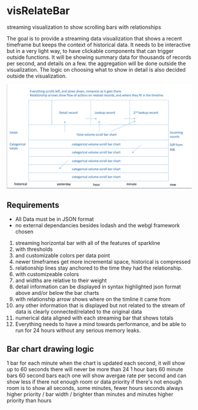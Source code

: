 # visRelateBar
streaming visualization to show scrolling bars with relationships

The goal is to provide a streaming data visualization that shows a recent timeframe but keeps the context of historical data. It needs to be interactive but in a very light way, to have clickable components that can trigger outside functions. It will be showing summary data for thousands of records per second, and details on a few. the aggregation will be done outside the visualization. The logic on choosing what to show in detail is also decided outside the visualization.

![alt text](wireframe.png "")

## Requirements

- All Data must be in JSON format
- no external dependancies besides lodash and the webgl framework chosen

1. streaming horizontal bar with all of the features of sparkline
  1. with thresholds
  1. and customizable colors per data point
1. newer timeframes get more incremental space, historical is compressed
1. relationship lines stay anchored to the time they had the relationship.
  1. with customizeable colors
  1. and widths are relative to their weight
1. detail information can be displayed in syntax highlighted json format above and/or below the bar charts
  1. with relationship arrow shows where on the timline it came from
  1. any other information that is displayed but not related to the stream of data is clearly connected/related to the original data
1. numerical data aligned with each streaming bar that shows totals
1. Everything needs to have a mind towards performance, and be able to run for 24 hours without any serious memory leaks.


## Bar chart drawing logic

1 bar for each minute
when the chart is updated each second, it will show up to 60 seconds
there will never be more than 
24 1 hour bars
60 minute bars
60 second bars
each one will show avergae rate per second and can show less if there not enough room or data
priority if there's not enough room is to show all seconds, some minutes, fewer hours
seconds always higher priority / bar width / brighter than minutes and minutes higher priority than hours

